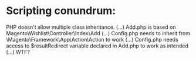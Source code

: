 # Scripting conundrum: 
PHP doesn't allow multiple class inheritance. (...) 
Add.php is based on Magento\Wishlist\Controller\Index\Add (...) 
Config.php needs to inherit from \Magento\Framework\App\Action\Action to work (...) 
Config.php needs access to $resultRedirect variable declared in Add.php to work as intended (...) 
WTF?
